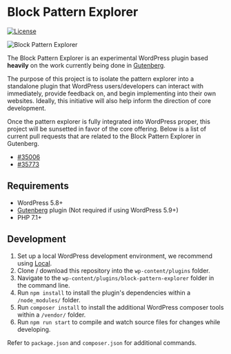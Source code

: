 # Block Pattern Explorer

[![License](https://img.shields.io/badge/license-GPL--2.0%2B-green.svg)](https://github.com/wpengine/block-pattern-explorer/blob/master/LICENSE.txt)

![Block Pattern Explorer](https://user-images.githubusercontent.com/4832319/149374997-381c41de-6608-4997-91df-d72c7e273e2e.png)

The Block Pattern Explorer is an experimental WordPress plugin based **heavily** on the work currently being done in [Gutenberg](https://github.com/WordPress/gutenberg).

The purpose of this project is to isolate the pattern explorer into a standalone plugin that WordPress users/developers can interact with immediately, provide feedback on, and begin implementing into their own websites. Ideally, this initiative will also help inform the direction of core development.

Once the pattern explorer is fully integrated into WordPress proper, this project will be sunsetted in favor of the core offering. Below is a list of current pull requests that are related to the Block Pattern Explorer in Gutenberg.

- [#35006](https://github.com/WordPress/gutenberg/pull/35006)
- [#35773](https://github.com/WordPress/gutenberg/pull/35773)

## Requirements

- WordPress 5.8+
- [Gutenberg](https://github.com/WordPress/gutenberg) plugin (Not required if using WordPress 5.9+)
- PHP 7.1+

## Development

1. Set up a local WordPress development environment, we recommend using [Local](https://localwp.com/).
2. Clone / download this repository into the `wp-content/plugins` folder.
3. Navigate to the `wp-content/plugins/block-pattern-explorer` folder in the command line.
4. Run `npm install` to install the plugin's dependencies within a `/node_modules/` folder.
5. Run `composer install` to install the additional WordPress composer tools within a `/vendor/` folder.
6. Run `npm run start` to compile and watch source files for changes while developing.

Refer to `package.json` and `composer.json` for additional commands.
